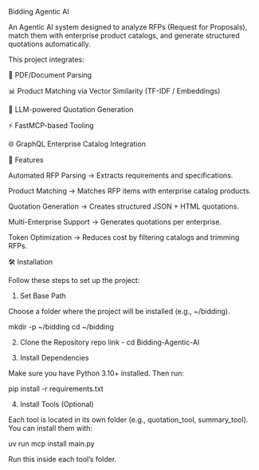 Bidding Agentic AI

An Agentic AI system designed to analyze RFPs (Request for Proposals), match them with enterprise product catalogs, and generate structured quotations automatically.

This project integrates:

📄 PDF/Document Parsing

📊 Product Matching via Vector Similarity (TF-IDF / Embeddings)

🤖 LLM-powered Quotation Generation

⚡ FastMCP-based Tooling

🌐 GraphQL Enterprise Catalog Integration

🚀 Features

Automated RFP Parsing → Extracts requirements and specifications.

Product Matching → Matches RFP items with enterprise catalog products.

Quotation Generation → Creates structured JSON + HTML quotations.

Multi-Enterprise Support → Generates quotations per enterprise.

Token Optimization → Reduces cost by filtering catalogs and trimming RFPs.

🛠️ Installation

Follow these steps to set up the project:

1. Set Base Path

Choose a folder where the project will be installed (e.g., ~/bidding).

mkdir -p ~/bidding
cd ~/bidding

2. Clone the Repository
repo link - 
cd Bidding-Agentic-AI

3. Install Dependencies

Make sure you have Python 3.10+ installed. Then run:

pip install -r requirements.txt

4. Install Tools (Optional)

Each tool is located in its own folder (e.g., quotation_tool, summary_tool).
You can install them with:

uv run mcp install main.py


Run this inside each tool’s folder.

